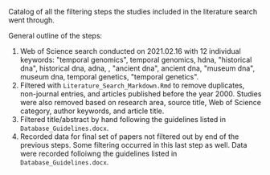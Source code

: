 Catalog of all the filtering steps the studies included in the literature search went through.

General outline of the steps:
1. Web of Science search conducted on 2021.02.16 with 12 individual keywords: "temporal genomics", temporal genomics, hdna, "historical dna", historical dna, adna, , "ancient dna", ancient dna, "museum dna", museum dna, temporal genetics, "temporal genetics".
2. Filtered with `Literature_Search_Markdown.Rmd` to remove duplicates, non-journal entries, and articles published before the year 2000. Studies were also removed based on research area, source title, Web of Science category, author keywords, and article title.
3. Filtered title/abstract by hand following the guidelines listed in `Database_Guidelines.docx`.
4. Recorded data for final set of papers not filtered out by end of the previous steps. Some filtering occurred in this last step as well. Data were recorded folloiwng the guidelines listed in `Database_Guidelines.docx`.
